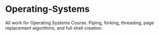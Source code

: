 # Operating-Systems
 All work for Operating Systems Course. Piping, forking, threading, page replacement algorithms, and full shell creation.
